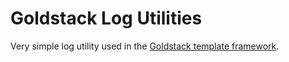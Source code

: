 # Goldstack Log Utilities

Very simple log utility used in the [Goldstack template framework](https://github.com/goldstack/goldstack/tree/master/workspaces/templates-lib#goldstack-template-framework).

